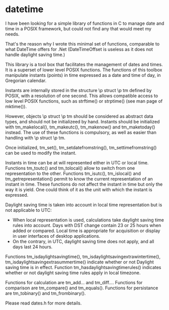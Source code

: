 # datetime

I have been looking for a simple library of functions in C to manage date and time in a POSIX framework,
but could not find any that would meet my needs.

That's the reason why I wrote this minimal set of functions, comparable to what DateTime offers for .Net
(DateTimeOffset is useless as it does not handle daylight saving time.)

This library is a tool box that facilitates the management of dates and times. It is a superset of lower level POSIX functions.
The functions of this toolbox manipulate instants (points) in time expressed as a date and time of day, in Gregorian calendar.

Instants are internally stored in the structure \p struct \p tm defined by POSIX, with a resolution of one second.
This allows compatible access to low level POSIX functions, such as strftime() or strptime() (see man page of mktime()).

However, objects \p struct \p tm should be considered as abstract data types, and should not be initializeed by hand.
Instants should be initialized with tm_makelocal(), tm_makeutc(), tm_makenow() and tm_maketoday() instead.
The use of these functions is compulsory, as well as easier than handling with \p struct \p tm.

Once initialized, tm_set(), tm_setdatefromstring(), tm_settimefromstring() can be used to modify the instant.

Instants in time can be at will represented either in UTC or local time.
Functions tm_toutc() and tm_tolocal() allow to switch from one representation to the other.
Functions tm_isutc(), tm_islocal() and tm_getrepresentation() permit to know the current representation of an instant in time.
These functions do not affect the instant in time but only the way it is yield. One could think of it as the unit with which the instant is expressed. 
 
Daylight saving time is taken into account in local time representation but is not applicable to UTC:
- When local representation is used, calculations take daylight saving time rules into account.
Days with DST change contain 23 or 25 hours when added or compared. 
Local time is appropriate for acquisition or display in user interfaces of desktop applications.
- On the contrary, in UTC, daylight saving time does not apply, and all days last 24 hours.

Functions tm_isdaylightsavingtime(), tm_isdaylightsavingextrawintertime(), tm_isdaylightsavingextrasummertime()
indicate whether or not Daylight saving time is in effect.
Function tm_hasdaylightsavingtimerules() indicates whether or not daylight saving time rules apply in local timezone. 

Functions for calculation are tm_add... and tm_diff....
Functions for comparison are tm_compare() and tm_equals().
Functions for persistance are tm_tobinary() and tm_frombinary().

Please read dates.h for more details.
